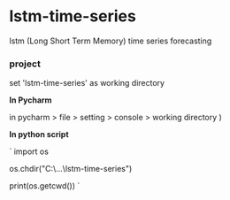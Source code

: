 # lstm-time-series

lstm (Long Short Term Memory) time series forecasting


### project

set 'lstm-time-series' as working directory

**In Pycharm**

in pycharm > file > setting > console > working directory )

**In python script**

`
import os

os.chdir("C:\\...\\lstm-time-series")

print(os.getcwd())
`

